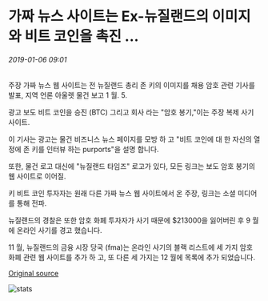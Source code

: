 # 가짜 뉴스 사이트는 Ex-뉴질랜드의 이미지와 비트 코인을 촉진 ...

###### 2019-01-06 09:01

주장 가짜 뉴스 웹 사이트는 전 뉴질랜드 총리 존 키의 이미지를 채용 암호 관련 기사를 발표, 지역 언론 아울렛 물건 보고 1 월. 5.

광고 보도 비트 코인을 승진 (BTC) 그리고 회사 라는 "암호 봉기,"이는 주장 복제 사기 사이트.

이 기사는 광고는 물건 비즈니스 뉴스 페이지를 모방 하 고 "비트 코인에 대 한 자신의 열정에 존 키를 인터뷰 하는 purports"을 설명 합니다.

또한, 물건 로고 대신에 "뉴질랜드 타임즈" 로고가 있다, 모든 링크는 보도 암호 봉기의 웹 사이트로 이어질.

키 비트 코인 투자자는 원래 다른 가짜 뉴스 웹 사이트에서 온 주장, 링크는 소셜 미디어를 통해 전파.

뉴질랜드의 경찰은 또한 암호 화폐 투자자가 사기 때문에 $213000을 잃어버린 후 9 월에 온라인 사기를 경고 했습니다.

11 월, 뉴질랜드의 금융 시장 당국 (fma)는 온라인 사기의 블랙 리스트에 세 가지 암호 화폐 관련 웹 사이트를 추가 하 고, 또 다른 세 가지는 12 월에 목록에 추가 되었습니다.

[Original source](https://cointelegraph.com/news/fake-news-site-promotes-bitcoin-with-image-of-ex-new-zealand-pm)

![stats](https://c.statcounter.com/11760860/0/a89fa40b/1/ "stats")